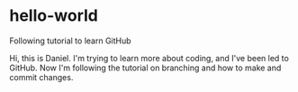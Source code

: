 # hello-world
Following tutorial to learn GitHub

Hi, this is Daniel.
I'm trying to learn more about coding, and I've been led to GitHub.
Now I'm following the tutorial on branching and how to make and commit changes.
